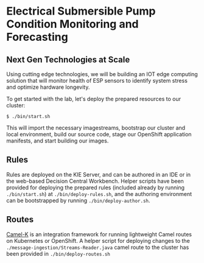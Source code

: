 # Electrical Submersible Pump Condition Monitoring and Forecasting
## Next Gen Technologies at Scale

Using cutting edge technologies, we will be building an IOT edge computing solution that will monitor health of ESP sensors
to identify system stress and optimize hardware longevity.

To get started with the lab, let's deploy the prepared resources to our cluster:

```
$ ./bin/start.sh
```

This will import the necessary imagestreams, bootstrap our cluster and local environment, build our source code, stage 
our OpenShift application manifests, and start building our images.

## Rules

Rules are deployed on the KIE Server, and can be authored in an IDE or in the web-based Decision Central Workbench.
Helper scripts have been provided for deploying the prepared rules (included already by running `./bin/start.sh`) at 
`./bin/deploy-rules.sh`, and the authoring environment can be bootstrapped by running `./bin/deploy-author.sh`.

## Routes

[Camel-K](https://github.com/apache/camel-k) is an integration framework for running lightweight Camel routes on Kubernetes
or OpenShift. A helper script for deploying changes to the `./message-ingestion/Streams-Reader.java` camel route to the
cluster has been provided in `./bin/deploy-routes.sh`
